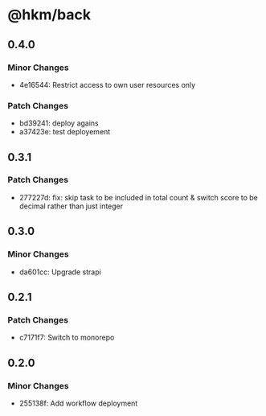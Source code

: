 # @hkm/back

## 0.4.0

### Minor Changes

- 4e16544: Restrict access to own user resources only

### Patch Changes

- bd39241: deploy agains
- a37423e: test deployement

## 0.3.1

### Patch Changes

- 277227d: fix: skip task to be included in total count & switch score to be decimal rather than just integer

## 0.3.0

### Minor Changes

- da601cc: Upgrade strapi

## 0.2.1

### Patch Changes

- c7171f7: Switch to monorepo

## 0.2.0

### Minor Changes

- 255138f: Add workflow deployment
